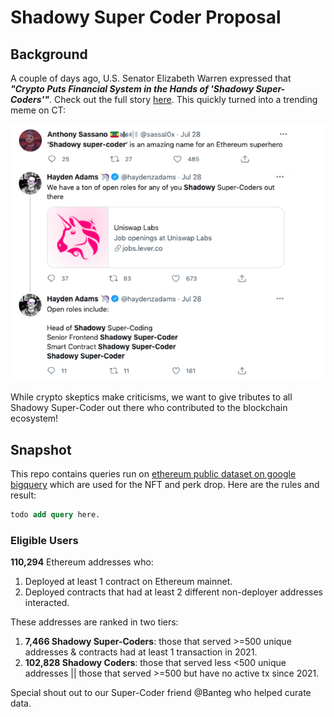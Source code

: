 # Shadowy Super Coder Proposal
## Background
A couple of days ago, U.S. Senator Elizabeth Warren expressed that _**"Crypto Puts Financial System in the Hands of 
'Shadowy Super-Coders'"**_. 
Check out the full story [here](https://decrypt.co/76997/elizabeth-warren-crypto-big-banks-shadowy-super-coders). 
This quickly turned into a trending meme on CT:

![img_1.png](img_1.png)

While crypto skeptics make criticisms, we want to give tributes to all Shadowy Super-Coder out there who contributed to
the blockchain ecosystem!

## Snapshot
This repo contains queries run on [ethereum public dataset on google bigquery](https://bigquery.cloud.google.com/dataset/bigquery-public-data:crypto_ethereum)
which are used for the NFT and perk drop. Here are the rules and result:
```sql
todo add query here.
```

### Eligible Users
**110,294** Ethereum addresses who:
1. Deployed at least 1 contract on Ethereum mainnet.
2. Deployed contracts that had at least 2 different non-deployer addresses interacted.

These addresses are ranked in two tiers:
1. **7,466 Shadowy Super-Coders**: those that served >=500 unique addresses & contracts had at least 1 transaction in 2021.
2. **102,828 Shadowy Coders**: those that served less <500 unique addresses || those that served >=500 but have no active tx since 2021.

Special shout out to our Super-Coder friend @Banteg who helped curate data.

[comment]: <> (there are ~200k addresses that deployed contract on ethereum mainnet, and we added the following requirements on top:)

[comment]: <> (1. filtered out addresses whose contract creation transactions all failed)

[comment]: <> (2. filtered out addresses whose contracts had a total of 0 or 1 unique address that interacted)

[comment]: <> (3. filtered out addresses whose contracts did not have any transaction in 2021)

[comment]: <> (After filtering, there are 38,534 addresses left, and we used # of unique addresses that interacted to rank them in 2 tiers:)

[comment]: <> (1. 6926 shadowy super coder: those that served >=500 unique addresses)

[comment]: <> (2. 31,608 shadowy coder: those that served less <500 unique addresses )

[comment]: <> (num of contracts deployed turned out not to be a good indicator since many addresses that deployed a lot of contracts were deploying spam tokens.)



